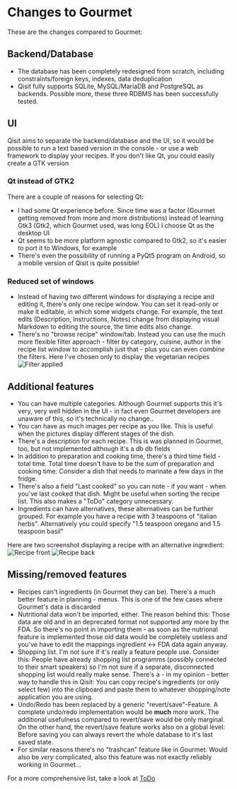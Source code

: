# Changes to Gourmet
These are the changes compared to Gourmet:
## Backend/Database
* The database has been completely redesigned from scratch, including constraints/foreign keys, indexes, data
deduplication
* Qisit fully supports SQLite, MySQL/MariaDB and PostgreSQL as backends. Possible more, these three RDBMS has been 
successfully tested. 

## UI
Qisit aims to separate the backend/database and the UI, so it would be possible to run a text based version in the 
console - or use a web framework to display your recipes. If you don't like Qt, you could easily create a GTK version

### Qt instead of GTK2
There are a couple of reasons for selecting Qt:
* I had some Qt experience before. Since time was a factor (Gourmet getting removed from more and more distributions) 
instead of learning Gtk3 (Gtk2, which Gourmet used, was long EOL) I choose Qt as the 
desktop UI
* Qt seems to be more platform agnostic compared to Gtk2, so it's easier to port it to Windows, for example
* There's even the possibility of running a PyQt5 program on Android, so a mobile version of Qisit is quite possible!

### Reduced set of windows
* Instead of having two different windows for displaying a recipe and editing it, there's only one recipe window. 
You can set it read-only or make it editable, in which some widgets change. For example, the text edits 
(Description, Instructions, Notes) change from displaying visual Markdown to editing the source,
the time edits also change.
* There's no "browse recipe" window/tab. Instead you can use the much more flexible filter approach - filter by 
category, cuisine, author in the recipe list window to accomplish just that - plus you can even 
*combine* the filters. Here I've chosen only to display the vegetarian recipes
![Filter applied](screenshots/recipelist.png)

## Additional features
* You can have multiple categories. Although Gourmet supports this it's very, very well hidden in the UI - in fact 
even Gourmet developers are unaware of this, so it's technically no change..
* You can have as much images per recipe as you like. This is useful when the pictures display different stages of the
dish.
* There's a description for each recipe. This is was planned in Gourmet, too, but not implemented although it's a db 
db fields
* In addition to preparation and cooking time, there's a third time field - total time. Total time doesn't have to be
the sum of preparation and cooking time: Consider a dish that needs to marinate a few days in the fridge.
* There's also a field "Last cooked" so you can note - if you want - when you've last cooked that dish. Might be useful
when sorting the recipe list. This also makes a "ToDo" category unnecessary.
* Ingredients can have alternatives, these alternatives can be further grouped. For example you have a recipe with
3 teaspoons of "italian herbs". Alternatively you could specify "1.5 teaspoon oregano and 1.5 teaspoon basil"

Here are two screenshot displaying a recipe with an alternative ingredient:
![Recipe front](screenshots/recipefront.png) ![Recipe back](screenshots/recipeback.png)

## Missing/removed features
* Recipes can't ingredients (in Gourmet they can be). There's a much better feature in planning - menus. 
This is one of the few cases where Gourmet's data is discarded
* Nutritional data won't be imported, either. The reason behind this: Those data are old and in an deprecated format 
not supported any more by the FDA. So there's no point in importing them - as soon as the nutrional feature is 
implemented those old data would be completely useless and you've have to edit the mappings ingredient <-> FDA data
again anyway. 
* Shopping list. I'm not sure if it's really a feature people use. Consider this: People have already shopping list
programms (possibly connected to their smart speakers) so I'm not sure if a separate, disconnected shopping list would 
really make sense. There's a - in my opinion - better way to handle this in Qisit: You can copy recipe's ingredients 
(or only select few) into the clipboard and paste them to whatever shopping/note application you are using. 
* Undo/Redo has been replaced by a generic "revert/save"-Feature. A complete undo/redo implementation would be 
**much** more work. The additional usefulness compared to revert/save would be only marginal. On the other hand, the
revert/save feature works also on a global level: Before saving you can always revert the whole database
to it's last saved state.
* For similar reasons there's no "trashcan" feature like in Gourmet. Would also be *very* complicated, also this feature
was not exactly reliably working in Gourmet...


For a more comprehensive list, take a look at [ToDo](Todo.md)
